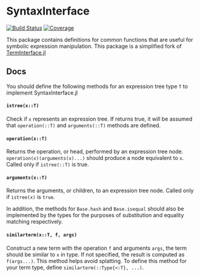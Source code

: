 # SyntaxInterface

[![Build Status](https://github.com/peterahrens/SyntaxInterface.jl/actions/workflows/ci.yml/badge.svg?branch=master)](https://github.com/peterahrens/SyntaxInterface.jl/actions/workflows/ci.yml?query=branch%3Amaster)
[![Coverage](https://codecov.io/gh/peterahrens/SyntaxInterface.jl/branch/master/graph/badge.svg)](https://codecov.io/gh/peterahrens/SyntaxInterface.jl)

This package contains definitions for common functions that are useful for
symbolic expression manipulation. This package is a simplified fork of
[TermInterface.jl](https://github.com/JuliaSymbolics/TermInterface.jl)

## Docs
You should define the following methods for an expression tree type `T` to implement SyntaxInterface.jl

#### `istree(x::T)`

Check if `x` represents an expression tree. If returns true, it will be assumed
that `operation(::T)` and `arguments(::T)` methods are defined.

#### `operation(x::T)`

Returns the operation, or head, performed by an expression tree node.
`operation(x)(arguments(x)...)` should produce a node equivalent to `x`. Called
only if `istree(::T)` is true. 

#### `arguments(x::T)`

Returns the arguments, or children, to an expression tree node. Called only if `istree(x)` is `true`. 

In addition, the methods for `Base.hash` and `Base.isequal` should also be implemented by the types for the purposes of substitution and equality matching respectively.

#### `similarterm(x::T, f, args)`

Construct a new term with the operation `f` and arguments `args`, the term
should be similar to `x` in type. If not specified, the result is computed as
`f(args...)`. This method helps avoid splatting. To define this method for your
term type, define `similarterm(::Type{<:T}, ...)`.
